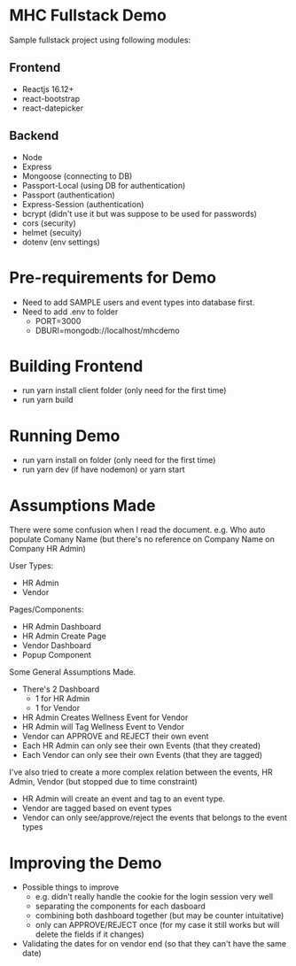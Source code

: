 # MHC Fullstack Demo

Sample fullstack project using following modules:

## Frontend
  - Reactjs 16.12+
  - react-bootstrap
  - react-datepicker

## Backend
  - Node
  - Express
  - Mongoose (connecting to DB)
  - Passport-Local (using DB for authentication)
  - Passport (authentication)
  - Express-Session (authentication)
  - bcrypt (didn't use it but was suppose to be used for passwords)
  - cors (security)
  - helmet (secuity)
  - dotenv (env settings)


# Pre-requirements for Demo

- Need to add SAMPLE users and event types into database first.
- Need to add .env to folder
    - PORT=3000
    - DBURI=mongodb://localhost/mhcdemo

# Building Frontend
- run yarn install client folder (only need for the first time)
- run yarn build 

# Running Demo
- run yarn install on folder (only need for the first time)
- run yarn dev (if have nodemon) or yarn start

# Assumptions Made
There were some confusion when I read the document. e.g. Who auto populate Comany Name (but there's no reference on Company Name on Company HR Admin)


User Types:
- HR Admin
- Vendor

Pages/Components:
- HR Admin Dashboard
- HR Admin Create Page
- Vendor Dashboard 
- Popup Component

Some General Assumptions Made.
- There's 2 Dashboard
    - 1 for HR Admin
    - 1 for Vendor
- HR Admin Creates Wellness Event for Vendor
- HR Admin will Tag Wellness Event to Vendor
- Vendor can APPROVE and REJECT their own event
- Each HR Admin can only see their own Events (that they created)
- Each Vendor can only see their own Events (that they are tagged)


I've also tried to create a more complex relation between the events, HR Admin, Vendor (but stopped due to time constraint)
- HR Admin will create an event and tag to an event type.
- Vendor are tagged based on event types
- Vendor can only see/approve/reject the events that belongs to the event types

# Improving the Demo
- Possible things to improve
  - e.g. didn't really handle the cookie for the login session very well 
  - separating the components for each dasboard
  - combining both dashboard together (but may be counter intuitative)
  - only can APPROVE/REJECT once (for my case it still works but will delete the fields if it changes) 
- Validating the dates for on vendor end (so that they can't have the same date)